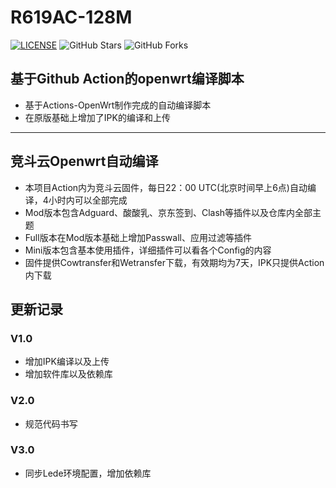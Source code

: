 # R619AC-128M

[![LICENSE](https://img.shields.io/github/license/mashape/apistatus.svg?style=flat-square&label=LICENSE)](https://github.com/Whitestorys/Actions-OpenWrt/blob/master/LICENSE)
![GitHub Stars](https://img.shields.io/github/stars/Whitestorys/Actions-OpenWrt.svg?style=flat-square&label=Stars&logo=github)
![GitHub Forks](https://img.shields.io/github/forks/Whitestorys/Actions-OpenWrt.svg?style=flat-square&label=Forks&logo=github)

## 基于Github Action的openwrt编译脚本
- 基于Actions-OpenWrt制作完成的自动编译脚本
- 在原版基础上增加了IPK的编译和上传
---
## 竞斗云Openwrt自动编译
- 本项目Action内为竞斗云固件，每日22：00 UTC(北京时间早上6点)自动编译，4小时内可以全部完成
- Mod版本包含Adguard、酸酸乳、京东签到、Clash等插件以及仓库内全部主题
- Full版本在Mod版本基础上增加Passwall、应用过滤等插件
- Mini版本包含基本使用插件，详细插件可以看各个Config的内容
- 固件提供Cowtransfer和Wetransfer下载，有效期均为7天，IPK只提供Action内下载
## 更新记录

### V1.0
- 增加IPK编译以及上传
- 增加软件库以及依赖库

### V2.0
- 规范代码书写

### V3.0
- 同步Lede环境配置，增加依赖库
